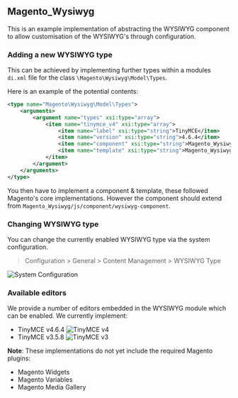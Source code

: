 ## Magento_Wysiwyg
This is an example implementation of abstracting the WYSIWYG component to allow customisation of the WYSIWYG's through configuration.

### Adding a new WYSIWYG type
This can be achieved by implementing further types within a modules `di.xml` file for the class `\Magento\Wysiwyg\Model\Types`. 

Here is an example of the potential contents:
```xml
<type name="Magento\Wysiwyg\Model\Types">
    <arguments>
        <argument name="types" xsi:type="array">
            <item name="tinymce_v4" xsi:type="array">
                <item name="label" xsi:type="string">TinyMCE</item>
                <item name="version" xsi:type="string">4.6.4</item>
                <item name="component" xsi:type="string">Magento_Wysiwyg/js/tinymcev4/wysiwyg-component</item>
                <item name="template" xsi:type="string">Magento_Wysiwyg/tinymcev4/wysiwyg</item>
            </item>
        </argument>
    </arguments>
</type>
```

You then have to implement a component & template, these followed Magento's core implementations. However the component should extend from `Magento_Wysiwyg/js/component/wysiwyg-component`.

### Changing WYSIWYG type
You can change the currently enabled WYSIWYG type via the system configuration.
> Configuration > General > Content Management > WYSIWYG Type

![System Configuration](http://i.imgur.com/D4gdKbg.png)

### Available editors
We provide a number of editors embedded in the WYSIWYG module which can be enabled. We currently implement:
- TinyMCE v4.6.4
![TinyMCE v4](http://i.imgur.com/vi2Fh6S.png)
- TinyMCE v3.5.8
![TinyMCE v3](http://i.imgur.com/qzaF427.png)

**Note**: These implementations do not yet include the required Magento plugins:
- Magento Widgets
- Magento Variables
- Magento Media Gallery
